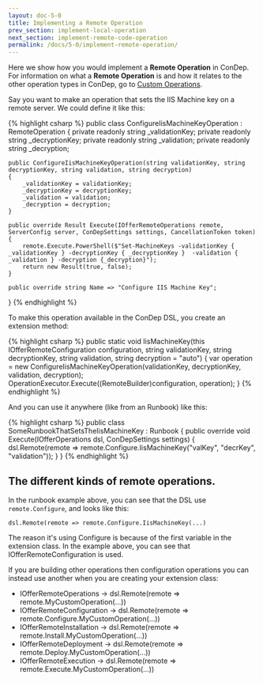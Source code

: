 ```yaml
---
layout: doc-5-0
title: Implementing a Remote Operation
prev_section: implement-local-operation
next_section: implement-remote-code-operation
permalink: /docs/5-0/implement-remote-operation/
---
```


Here we show how you would implement a **Remote Operation**
in ConDep. For information on what a **Remote Operation** is
and how it relates to the other operation types in ConDep, go to
[Custom Operations](../custom-operations/#remote-operation).

Say you want to make an operation that sets the IIS Machine key on a remote server. We could define it like this:

{% highlight csharp %}
public class ConfigureIisMachineKeyOperation : RemoteOperation
{
    private readonly string _validationKey;
    private readonly string _decryptionKey;
    private readonly string _validation;
    private readonly string _decryption;

    public ConfigureIisMachineKeyOperation(string validationKey, string decryptionKey, string validation, string decryption)
    {
        _validationKey = validationKey;
        _decryptionKey = decryptionKey;
        _validation = validation;
        _decryption = decryption;
    }

    public override Result Execute(IOfferRemoteOperations remote, ServerConfig server, ConDepSettings settings, CancellationToken token)
    {
        remote.Execute.PowerShell($"Set-MachineKeys -validationKey { _validationKey } -decryptionKey { _decryptionKey }  -validation { _validation } -decryption {_decryption}");
        return new Result(true, false);
    }

    public override string Name => "Configure IIS Machine Key";
}
{% endhighlight %}

To make this operation available in the ConDep DSL, you create an extension method:

{% highlight csharp %}
public static void IisMachineKey(this IOfferRemoteConfiguration configuration, string validationKey, string decryptionKey, string validation, string decryption = "auto")
{
    var operation = new ConfigureIisMachineKeyOperation(validationKey, decryptionKey, validation, decryption);
    OperationExecutor.Execute((RemoteBuilder)configuration, operation);
}
{% endhighlight %}

And you can use it anywhere (like from an Runbook) like this:

{% highlight csharp %}
public class SomeRunbookThatSetsTheIisMachineKey : Runbook
{
    public override void Execute(IOfferOperations dsl, ConDepSettings settings)
    {
        dsl.Remote(remote => remote.Configure.IisMachineKey("valKey", "decrKey", "validation"));
    }
}
{% endhighlight %}

## The different kinds of remote operations.
In the runbook example above, you can see that the DSL use `remote.Configure`, and looks like this:

`dsl.Remote(remote => remote.Configure.IisMachineKey(...)` 

The reason it's using Configure is because of the first variable in the extension class. In the example above, you can see that IOfferRemoteConfiguration is used.

If you are building other operations then configuration operations you can instead use another when you are creating your extension class:

* IOfferRemoteOperations -> dsl.Remote(remote => remote.MyCustomOperation(...))
* IOfferRemoteConfiguration -> dsl.Remote(remote => remote.Configure.MyCustomOperation(...))
* IOfferRemoteInstallation -> dsl.Remote(remote => remote.Install.MyCustomOperation(...))
* IOfferRemoteDeployment -> dsl.Remote(remote => remote.Deploy.MyCustomOperation(...))
* IOfferRemoteExecution -> dsl.Remote(remote => remote.Execute.MyCustomOperation(...))